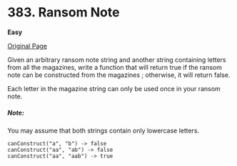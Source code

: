 # 383. Ransom Note

**Easy**

[Original Page](https://leetcode.com/problems/ransom-note/)

Given an arbitrary ransom note string and another string containing letters from all the magazines, write a function that will return true if the ransom note can be constructed from the magazines ; otherwise, it will return false.

Each letter in the magazine string can only be used once in your ransom note.
##### Note:
You may assume that both strings contain only lowercase letters.
```      
canConstruct("a", "b") -> false
canConstruct("aa", "ab") -> false
canConstruct("aa", "aab") -> true
```